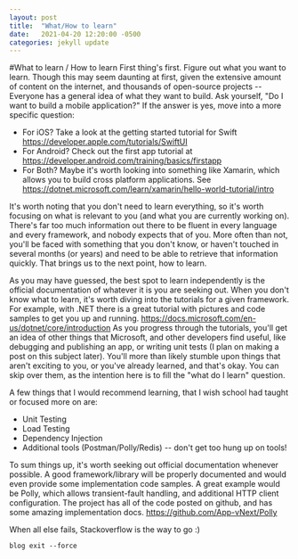 ```yaml
---
layout: post
title:  "What/How to learn"
date:   2021-04-20 12:20:00 -0500
categories: jekyll update
---
```

#What to learn / How to learn
First thing's first. Figure out what you want to learn. Though this may seem daunting at first, given the extensive amount of content on the internet, and thousands of open-source projects -- Everyone has a general idea of what they want to build. Ask yourself, "Do I want to build a mobile application?" If the answer is yes, move into a more specific question:
- For iOS? Take a look at the getting started tutorial for Swift https://developer.apple.com/tutorials/SwiftUI
- For Android? Check out the first app tutorial at https://developer.android.com/training/basics/firstapp
- For Both? Maybe it's worth looking into something like Xamarin, which allows you to build cross platform applications. See https://dotnet.microsoft.com/learn/xamarin/hello-world-tutorial/intro

It's worth noting that you don't need to learn everything, so it's worth focusing on what is relevant to you (and what you are currently working on). There's far too much information out there to be fluent in every language and every framework, and nobody expects that of you. More often than not, you'll be faced with something that you don't know, or haven't touched in several months (or years) and need to be able to retrieve that information quickly. That brings us to the next point, how to learn.

As you may have guessed, the best spot to learn independently is the official documentation of whatever it is you are seeking out. When you don't know what to learn, it's worth diving into the tutorials for a given framework. For example, with .NET there is a great tutorial with pictures and code samples to get you up and running. https://docs.microsoft.com/en-us/dotnet/core/introduction
As you progress through the tutorials, you'll get an idea of other things that Microsoft, and other developers find useful, like debugging and publishing an app, or writing unit tests (I plan on making a post on this subject later). You'll more than likely stumble upon things that aren't exciting to you, or you've already learned, and that's okay. You can skip over them, as the intention here is to fill the "what do I learn" question.

A few things that I would recommend learning, that I wish school had taught or focused more on are:
- Unit Testing
- Load Testing
- Dependency Injection
- Additional tools (Postman/Polly/Redis) -- don't get too hung up on tools!


To sum things up, it's worth seeking out official documentation whenever possible. A good framework/library will be properly documented and would even provide some implementation code samples. A great example would be Polly, which allows transient-fault handling, and additional HTTP client configuration. The project has all of the code posted on github, and has some amazing implementation docs. https://github.com/App-vNext/Polly

When all else fails, Stackoverflow is the way to go :) 

`blog exit --force`
